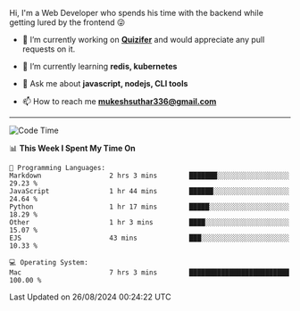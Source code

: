 Hi, I'm a Web Developer who spends his time with the backend while getting lured by the frontend 😜

- 🔭 I’m currently working on **[Quizifer](https://github.com/SutharMukesh/Quizifer/)** and would appreciate any pull requests on it.

- 🌱 I’m currently learning **redis, kubernetes**

- 💬 Ask me about **javascript, nodejs, CLI tools**

- 📫 How to reach me **mukeshsuthar336@gmail.com**

---
<!--START_SECTION:waka-->
![Code Time](http://img.shields.io/badge/Code%20Time-3%2C115%20hrs%2017%20mins-blue)

📊 **This Week I Spent My Time On** 

```text
💬 Programming Languages: 
Markdown                 2 hrs 3 mins        ███████░░░░░░░░░░░░░░░░░░   29.23 % 
JavaScript               1 hr 44 mins        ██████░░░░░░░░░░░░░░░░░░░   24.64 % 
Python                   1 hr 17 mins        █████░░░░░░░░░░░░░░░░░░░░   18.29 % 
Other                    1 hr 3 mins         ████░░░░░░░░░░░░░░░░░░░░░   15.07 % 
EJS                      43 mins             ███░░░░░░░░░░░░░░░░░░░░░░   10.33 % 

💻 Operating System: 
Mac                      7 hrs 3 mins        █████████████████████████   100.00 % 
```


 Last Updated on 26/08/2024 00:24:22 UTC
<!--END_SECTION:waka-->
